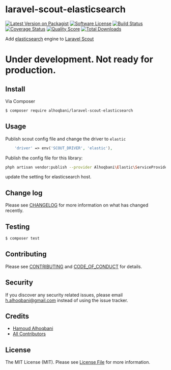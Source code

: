 # laravel-scout-elasticsearch

[![Latest Version on Packagist][ico-version]][link-packagist]
[![Software License][ico-license]](LICENSE.md)
[![Build Status][ico-travis]][link-travis]
[![Coverage Status][ico-scrutinizer]][link-scrutinizer]
[![Quality Score][ico-code-quality]][link-code-quality]
[![Total Downloads][ico-downloads]][link-downloads]

Add [elasticsearch](elastic.co/guide/index.html) engine to [Laravel Scout](https://laravel.com/docs/5.5/scout)

# Under development. Not ready for production.

## Install

Via Composer

``` bash
$ composer require alhoqbani/laravel-scout-elasticsearch
```

## Usage
Publish scout config file and change the driver to `elastic`
```php
    'driver' => env('SCOUT_DRIVER', 'elastic'),
``` 
Publish the config file for this library:
```bash
phph artisan vendor:publish --provider Alhoqbani\Elastic\ServiceProvider
```
update the setting for elasticsearch host. 

## Change log

Please see [CHANGELOG](CHANGELOG.md) for more information on what has changed recently.

## Testing

``` bash
$ composer test
```

## Contributing

Please see [CONTRIBUTING](CONTRIBUTING.md) and [CODE_OF_CONDUCT](CODE_OF_CONDUCT.md) for details.

## Security

If you discover any security related issues, please email h.alhoqbani@gmail.com instead of using the issue tracker.

## Credits

- [Hamoud Alhoqbani][link-author]
- [All Contributors][link-contributors]

## License

The MIT License (MIT). Please see [License File](LICENSE.md) for more information.

[ico-version]: https://img.shields.io/packagist/v/alhoqbani/laravel-scout-elasticsearch.svg?style=flat-square
[ico-license]: https://img.shields.io/badge/license-MIT-brightgreen.svg?style=flat-square
[ico-travis]: https://img.shields.io/travis/alhoqbani/laravel-scout-elasticsearch/master.svg?style=flat-square
[ico-scrutinizer]: https://img.shields.io/scrutinizer/coverage/g/alhoqbani/laravel-scout-elasticsearch.svg?style=flat-square
[ico-code-quality]: https://img.shields.io/scrutinizer/g/alhoqbani/laravel-scout-elasticsearch.svg?style=flat-square
[ico-downloads]: https://img.shields.io/packagist/dt/alhoqbani/laravel-scout-elasticsearch.svg?style=flat-square

[link-packagist]: https://packagist.org/packages/alhoqbani/laravel-scout-elasticsearch
[link-travis]: https://travis-ci.org/alhoqbani/laravel-scout-elasticsearch
[link-scrutinizer]: https://scrutinizer-ci.com/g/alhoqbani/laravel-scout-elasticsearch/code-structure
[link-code-quality]: https://scrutinizer-ci.com/g/alhoqbani/laravel-scout-elasticsearch
[link-downloads]: https://packagist.org/packages/alhoqbani/laravel-scout-elasticsearch
[link-author]: https://github.com/alhoqbani
[link-contributors]: ../../contributors
